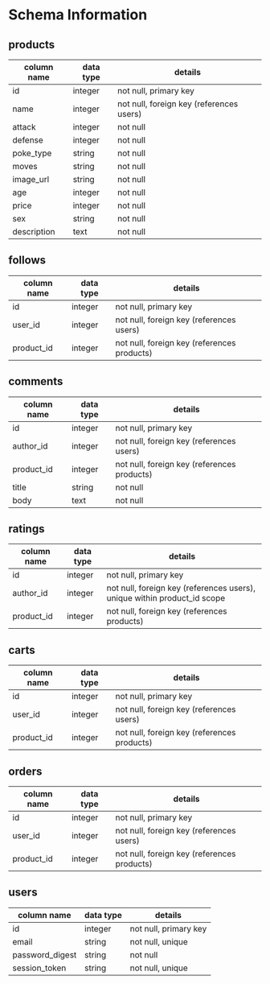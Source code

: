 # Schema Information

## products
column name | data type | details
------------|-----------|-----------------------
id          | integer   | not null, primary key
name        | integer   | not null, foreign key (references users)
attack      | integer   | not null
defense     | integer   | not null
poke_type   | string    | not null
moves       | string    | not null
image_url   | string    | not null
age         | integer   | not null
price       | integer   | not null
sex         | string    | not null
description | text      | not null


## follows
column name | data type | details
------------|-----------|-----------------------
id          | integer   | not null, primary key
user_id     | integer   | not null, foreign key (references users)
product_id  | integer   | not null, foreign key (references products)

## comments
column name | data type | details
------------|-----------|-----------------------
id          | integer   | not null, primary key
author_id   | integer   | not null, foreign key (references users)
product_id  | integer   | not null, foreign key (references products)
title       | string    | not null
body        | text      | not null

## ratings
column name | data type | details
------------|-----------|-----------------------
id          | integer   | not null, primary key
author_id   | integer   | not null, foreign key (references users), unique within product_id scope
product_id  | integer   | not null, foreign key (references products)

## carts
column name | data type | details
------------|-----------|-----------------------
id          | integer   | not null, primary key
user_id     | integer   | not null, foreign key (references users)
product_id  | integer   | not null, foreign key (references products)

## orders
column name     | data type | details
----------------|-----------|-----------------------
id              | integer   | not null, primary key
user_id         | integer   | not null, foreign key (references users)
product_id      | integer   | not null, foreign key (references products)

## users
column name     | data type | details
----------------|-----------|-----------------------
id              | integer   | not null, primary key
email           | string    | not null, unique
password_digest | string    | not null
session_token   | string    | not null, unique
